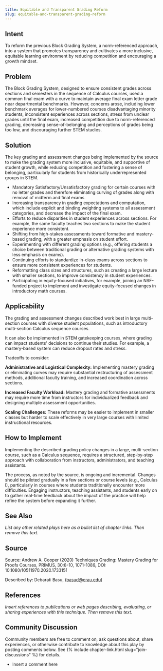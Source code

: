 ```yaml
---
title: Equitable and Transparent Grading Reform
slug: equitable-and-transparent-grading-reform
---
```

## Intent

To reform the previous Block Grading System, a norm-referenced approach, into a system that promotes transparency and cultivates a more inclusive, equitable learning environment by reducing competition and encouraging a growth mindset.

## Problem

The Block Grading System, designed to ensure consistent grades across sections and semesters in the sequence of Calculus courses, used a common final exam with a curve to maintain average final exam letter grade near departmental benchmarks. However, concerns arose, including lower benchmark averages for lower-numbered courses disadvantaging minority students, inconsistent experiences across sections, stress from unclear grades until the final exam, increased competition due to norm-referenced grading, decreasing sense-of-belonging and perceptions of grades being too low, and discouraging further STEM studies.

## Solution

The key grading and assessment changes being implemented by the source to make the grading system more inclusive, equitable, and supportive of student growth, while reducing competition and fostering a sense of belonging, particularly for students from historically underrepresented groups in STEM.
  + Mandatory Satisfactory/Unsatisfactory grading for certain courses with no letter grades and therefore eliminating curving of grades along with removal of midterm and final exams.
  + Increasing transparency in grading expectations and computation, which include explicit and binding weighting systems to all assessment categories, and decrease the impact of the final exam.
  + Efforts to reduce disparities in student experiences across sections. For example, the same faculty teaches two sections to make the student experience more consistent.
  + Shifting from high-stakes assessments toward formative and mastery-based grading, with a greater emphasis on student effort.
  + Experimenting with different grading options (e.g., offering students a choice between traditional grading or alternative grading systems with less emphasis on exams).
  + Continuing efforts to standardize in-class exams across sections to ensure more consistent experiences for students.
  + Reformatting class sizes and structures, such as creating a large lecture with smaller sections, to improve consistency in student experiences.
  + Participating in equity-focused initiatives, for example, joining an NSF-funded project to implement and investigate equity-focused changes in introductory math courses.



## Applicability

The grading and assessment changes described work best in large multi-section courses with diverse student populations, such as introductory multi-section Calculus sequence courses. 

It can also be implemented in STEM gatekeeping courses, where grading can impact students' decisions to continue their studies. For example, a mastery-based system can reduce dropout rates and stress.

Tradeoffs to consider:

**Administrative and Logistical Complexity:** Implementing mastery grading or eliminating curves may require substantial restructuring of assessment methods, additional faculty training, and increased coordination across sections.

**Increased Faculty Workload:** Mastery grading and formative assessments may require more time from instructors for individualized feedback and designing multiple assessment opportunities.

**Scaling Challenges:** These reforms may be easier to implement in smaller classes but harder to scale effectively in very large courses with limited instructional resources.


## How to Implement

Implementing the described grading policy changes in a large, multi-section course, such as a Calculus sequence, requires a structured, step-by-step approach with collaboration from instructors, administrators, and teaching assistants. 

The process, as noted by the source, is ongoing and incremental. Changes should be piloted gradually in a few sections or course levels (e.g., Calculus I), particularly in courses where students traditionally encounter more difficulties. Engaging instructors, teaching assistants, and students early on to gather real-time feedback about the impact of the practice will help refine the system before expanding it further.



## See Also

_List any other related plays here as a bullet list of chapter links.
Then remove this text._



## Source

Source: Andrew A. Cooper (2020) Techniques Grading: Mastery Grading for Proofs Courses, PRIMUS, 30:8-10, 1071-1086, DOI: 10.1080/10511970.2020.1733151


Described by: Debarati Basu,  (basud@erau.edu)


## References

_Insert references to publications or web pages describing, evaluating, or
sharing experiences with this technique. Then remove this text._


## Community Discussion

Community members are free to comment on, ask questions about, share
experiences, or otherwise contribute to knowledge about this play by
posting comments below.
See {% include chapter-link.html slug="join-discussions" %} for details.

* Insert a comment here
